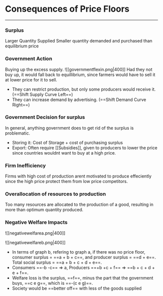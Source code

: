 # Consequences of Price Floors
---

### Surplus
Larger Quantity Supplied
Smaller quantity demanded and purchased than equilibrium price

### Government Action
Buying up the excess supply.
![[governmentflexin.png|400]]
Had they not buy up, it would fall back to equillibrium, since farmers would have to sell it at lower price for it to sell.
- They can restrict production, but only some producers would receive it. (==Shift Supply Curve Left==)
- They can increase demand by advertising. (==Shift Demand Curve Right==)

### Government Decision for surplus
In general, anything government does to get rid of the surplus is problematic.
- Storing it: Cost of Storage + cost of purchasing surplus
- Export: Often require [[Subsidies]], given to producers to lower the price since countries wouldnt want to buy at a high price.

### Firm Inefficiency
Firms with high cost of production arent motivated to produce effeciently since the high price protect them from low price competitors.

### Overallocation of resources to production
Too many resources are allocated to the production of a good, resulting in more than optimum quantity produced.

### Negative Welfare Impacts
![[negativewelfarea.png|400]]

![[negativewelfareb.png|400]]
- In terms of graph b, refering to graph a, if there was no price floor, consumer surplus = ==a + b + c==, and producer surplus = ==d + e==. Total social surplus = ==a + b + c + d + e==.
- Consumers ==-b -c== => a, Producers ==+b +c + f== => ==b + c + d + e + f==.
- Welfare loss is the surplus, ==f==, minus the part that the government buys, ==c e g==, which is ==-(c e g)==.
- Society would be ==better off== with less of the goods supplied